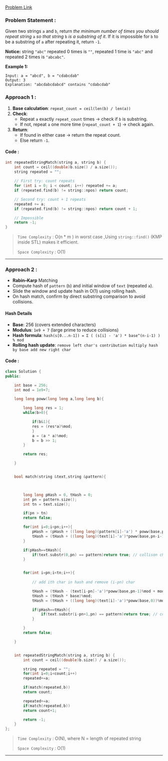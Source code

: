 [Problem Link](https://leetcode.com/problems/repeated-string-match/description/)
### Problem Statement : 

Given two strings `a` and `b`, return _the minimum number of times you should repeat string_ `a` _so that string_ `b` _is a substring of it_. If it is impossible for `b`​​​​​​ to be a substring of `a` after repeating it, return `-1`.

**Notice:** string `"abc"` repeated 0 times is `""`, repeated 1 time is `"abc"` and repeated 2 times is `"abcabc"`.

**Example 1:**

```
Input: a = "abcd", b = "cdabcdab"
Output: 3
Explanation: "abcdabcdabcd" contains "cdabcdab"
```

### Approach 1 :

1. **Base calculation**:
    `repeat_count = ceil(len(b) / len(a))`
2. **Check**:
    - Repeat `a` exactly `repeat_count` times → check if `b` is substring.
    - If not, repeat `a` one more time (`repeat_count + 1`) → check again.
3. **Return**:
    - If found in either case → return the repeat count.
    - Else return `-1`.

#### Code :


``` cpp
int repeatedStringMatch(string a, string b) {
	int count = ceil((double)b.size() / a.size());
	string repeated = "";
	
	// First try: count repeats
	for (int i = 0; i < count; i++) repeated += a;
	if (repeated.find(b) != string::npos) return count;

	// Second try: count + 1 repeats
	repeated += a;
	if (repeated.find(b) != string::npos) return count + 1;

	// Impossible
	return -1;
}
```

> `Time Complexity` : O(n * m ) in worst case ,Using `string::find()` (KMP inside STL) makes it efficient.
> 
> `Space Complexity` : O(1) 


---

###  Approach 2 :

- **Rabin–Karp** Matching
- Compute hash of `pattern` (`b`) and initial window of `text` (repeated `a`).
- Slide the window and update hash in O(1) using rolling hash.
- On hash match, confirm by direct substring comparison to avoid collisions.

#### **Hash Details**

- **Base**: 256 (covers extended characters)
- **Modulus**: `1e9 + 7` (large prime to reduce collisions)
- **Hash formula**:
    `hash(s[0...n-1]) = Σ ( (s[i] - 'a') * base^(n-i-1) ) % mod`
- **Rolling hash update**:
    `remove left char's contribution multiply hash by base add new right char`

#### Code :

```cpp
class Solution {
public:

    int base = 256;
    int mod = 1e9+7;

    long long poww(long long a,long long b){

        long long res = 1;
        while(b>0){

            if(b&1){
            res = (res*a)%mod;
            }
            a = (a * a)%mod;
            b = b >> 1;
        }

        return res;  

    }


    bool match(string &text,string &pattern){

        

        long long pHash = 0, tHash = 0;
        int pn = pattern.size();
        int tn = text.size();

        if(pn > tn)
        return false;

        for(int i=0;i<pn;i++){
            pHash = (pHash + ((long long)(pattern[i]-'a') * poww(base,pn-i-1)) % mod) % mod;
            tHash = (tHash + ((long long)(text[i]-'a')*poww(base,pn-i-1)) % mod) % mod;
        }

        if(pHash==tHash){
            if(text.substr(0,pn) == pattern)return true; // collison check
        }


        for(int i=pn;i<tn;i++){
            
            // add ith char in hash and remove (i-pn) char

            tHash = (tHash - (text[i-pn]-'a')*poww(base,pn-1)%mod + mod)%mod;
            tHash = (tHash * base)%mod;
            tHash = (tHash + ((long long)(text[i]-'a')*poww(base,0))%mod)%mod;

            if(pHash==tHash){
                if(text.substr(i-pn+1,pn) == pattern)return true; // collison check
            }

        }
        return false;

    }


    int repeatedStringMatch(string a, string b) {
        int count = ceil((double)b.size() / a.size());

        string repeated = "";
        for(int i=0;i<count;i++)
        repeated+=a;

        if(match(repeated,b))
        return count;

        repeated+=a;
        if(match(repeated,b))
        return count+1;

        return -1;
    }
};
```


> `Time Complexity` : O(N), where N = length of repeated string 
> 
> `Space Complexity` : O(1) 

---